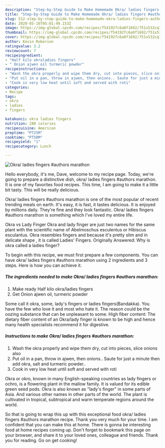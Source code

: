 ```yaml
---
description: "Step-by-Step Guide to Make Homemade Okra/ ladies fingers #authors marathon"
title: "Step-by-Step Guide to Make Homemade Okra/ ladies fingers #authors marathon"
slug: 512-step-by-step-guide-to-make-homemade-okra-ladies-fingers-authors-marathon
date: 2020-05-16T05:01:49.153Z
image: https://img-global.cpcdn.com/recipes/f54192fc6a0f1692/751x532cq70/okra-ladies-fingers-authors-marathon-recipe-main-photo.jpg
thumbnail: https://img-global.cpcdn.com/recipes/f54192fc6a0f1692/751x532cq70/okra-ladies-fingers-authors-marathon-recipe-main-photo.jpg
cover: https://img-global.cpcdn.com/recipes/f54192fc6a0f1692/751x532cq70/okra-ladies-fingers-authors-marathon-recipe-main-photo.jpg
author: Kevin Roberson
ratingvalue: 3.2
reviewcount: 7
recipeingredient:
- "Half kilo okraladies fingers"
- " Onion ajwen oil turmeric powder"
recipeinstructions:
- "Wash the okra properly and wipe them dry, cut into pieces, slice onions also"
- "Put oil in a pan, throw in ajwen, then onions.. Saute for just a minute then add okra, salt and turmeric powder.."
- "Cook in very low heat until soft and served with roti"
categories:
- Recipe
tags:
- okra
- ladies
- fingers

katakunci: okra ladies fingers 
nutrition: 280 calories
recipecuisine: American
preptime: "PT25M"
cooktime: "PT50M"
recipeyield: "1"
recipecategory: Lunch

---
```



![Okra/ ladies fingers #authors marathon](https://img-global.cpcdn.com/recipes/f54192fc6a0f1692/751x532cq70/okra-ladies-fingers-authors-marathon-recipe-main-photo.jpg)

Hello everybody, it's me, Dave, welcome to my recipe page. Today, we're going to prepare a distinctive dish, okra/ ladies fingers #authors marathon. It is one of my favorites food recipes. This time, I am going to make it a little bit tasty. This will be really delicious.

Okra/ ladies fingers #authors marathon is one of the most popular of recent trending meals on earth. It's easy, it is fast, it tastes delicious. It is enjoyed by millions daily. They're fine and they look fantastic. Okra/ ladies fingers #authors marathon is something which I've loved my entire life.

Okra vs Lady Finger Okra and lady finger are just two names for the same plant with the scientific name of Abelmoschus esculentus or Hibiscus esculantus. Okra resembles fingers and because it&#39;s pretty slim and in delicate shape , it is called Ladies&#39; Fingers. Originally Answered: Why is okra called a ladies finger?


To begin with this recipe, we must first prepare a few components. You can have okra/ ladies fingers #authors marathon using 2 ingredients and 3 steps. Here is how you can achieve it.

<!--inarticleads1-->

##### The ingredients needed to make Okra/ ladies fingers #authors marathon:

1. Make ready Half kilo okra/ladies fingers
1. Get  Onion ajwen oil, turmeric powder


Some call it okra, some, lady&#39;s fingers or ladies fingers(Bandakka). You have the few who love it and most who hate it. The reason could be the oozing substance that can be unpleasant to some. High fiber content: The dietary fiber content of an Okra/lady finger is known to be high and hence many health specialists recommend it for digestive. 

<!--inarticleads2-->

##### Instructions to make Okra/ ladies fingers #authors marathon:

1. Wash the okra properly and wipe them dry, cut into pieces, slice onions also
1. Put oil in a pan, throw in ajwen, then onions.. Saute for just a minute then add okra, salt and turmeric powder..
1. Cook in very low heat until soft and served with roti


Okra or okro, known in many English-speaking countries as lady fingers or ochro, is a flowering plant in the mallow family. It is valued for its edible green seed pods. Okra is also known as &#34;lady&#39;s finger&#34; in some parts of Asia. And various other names in other parts of the world. The plant is cultivated in tropical, subtropical and warm temperate regions around the world. 

So that is going to wrap this up with this exceptional food okra/ ladies fingers #authors marathon recipe. Thank you very much for your time. I am confident that you can make this at home. There is gonna be interesting food at home recipes coming up. Don't forget to bookmark this page on your browser, and share it to your loved ones, colleague and friends. Thank you for reading. Go on get cooking!
